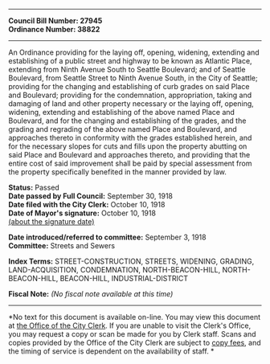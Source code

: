 * * * * *  
  
**Council Bill Number: [](#h0)[](#h2)27945**   
**Ordinance Number: 38822**  
  
* * * * *  
  
An Ordinance providing for the laying off, opening, widening, extending and establishing of a public street and highway to be known as Atlantic Place, extending from Ninth Avenue South to Seattle Boulevard; and of Seattle Boulevard, from Seattle Street to Ninth Avenue South, in the City of Seattle; providing for the changing and establishing of curb grades on said Place and Boulevard; providing for the condemnation, appropriation, taking and damaging of land and other property necessary or the laying off, opening, widening, extending and establishing of the above named Place and Boulevard, and for the changing and establishing of the grades, and the grading and regrading of the above named Place and Boulevard, and approaches thereto in conformity with the grades established herein, and for the necessary slopes for cuts and fills upon the property abutting on said Place and Boulevard and approaches thereto, and providing that the entire cost of said improvement shall be paid by special assessment from the property specifically benefited in the manner provided by law.  
  
**Status:** Passed   
**Date passed by Full Council:** September 30, 1918   
**Date filed with the City Clerk:** October 10, 1918   
**Date of Mayor's signature:** October 10, 1918   
[(about the signature date)](/~public/approvaldate.htm)   
  
  
**Date introduced/referred to committee:** September 3, 1918   
**Committee:** Streets and Sewers   
  
**Index Terms:** STREET-CONSTRUCTION, STREETS, WIDENING, GRADING, LAND-ACQUISITION, CONDEMNATION, NORTH-BEACON-HILL, NORTH-BEACON-HILL, BEACON-HILL, INDUSTRIAL-DISTRICT  
  
**Fiscal Note:** *(No fiscal note available at this time)*  
  
* * * * *  
  
*No text for this document is available on-line. You may view this document at [the Office of the City Clerk](http://www.seattle.gov/leg/clerk/contactUs.htm). If you are unable to visit the Clerk's Office, you may request a copy or scan be made for you by Clerk staff. Scans and copies provided by the Office of the City Clerk are subject to [copy fees](http://clerk.seattle.gov/~public/clerkfees.htm), and the timing of service is dependent on the availability of staff. *  
  
  
